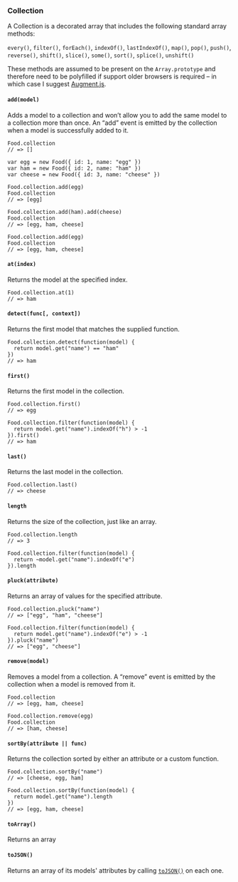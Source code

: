 ### Collection

A Collection is a decorated array that includes the following standard array methods:

`every()`, `filter()`, `forEach()`, `indexOf()`, `lastIndexOf()`, `map()`, `pop()`, `push()`, `reverse()`, `shift()`, `slice()`, `some()`, `sort()`, `splice()`, `unshift()`

These methods are assumed to be present on the `Array.prototype` and therefore need to be polyfilled if support older browsers is required – in which case I suggest [Augment.js](http://augmentjs.com/).

#### `add(model)`

Adds a model to a collection and won’t allow you to add the same model to a collection more than once. An “add” event is emitted by the collection when a model is successfully added to it.

    Food.collection
    // => []
    
    var egg = new Food({ id: 1, name: "egg" })
    var ham = new Food({ id: 2, name: "ham" })
    var cheese = new Food({ id: 3, name: "cheese" })
    
    Food.collection.add(egg)
    Food.collection
    // => [egg]
    
    Food.collection.add(ham).add(cheese)
    Food.collection
    // => [egg, ham, cheese]
    
    Food.collection.add(egg)
    Food.collection
    // => [egg, ham, cheese]

#### `at(index)`

Returns the model at the specified index.

    Food.collection.at(1)
    // => ham

#### `detect(func[, context])`

Returns the first model that matches the supplied function.

    Food.collection.detect(function(model) {
      return model.get("name") == "ham"
    })
    // => ham

#### `first()`

Returns the first model in the collection.

    Food.collection.first()
    // => egg

    Food.collection.filter(function(model) {
      return model.get("name").indexOf("h") > -1
    }).first()
    // => ham

#### `last()`

Returns the last model in the collection.

    Food.collection.last()
    // => cheese

#### `length`

Returns the size of the collection, just like an array.

    Food.collection.length
    // => 3

    Food.collection.filter(function(model) {
      return ~model.get("name").indexOf("e")
    }).length

#### `pluck(attribute)`

Returns an array of values for the specified attribute.

    Food.collection.pluck("name")
    // => ["egg", "ham", "cheese"]

    Food.collection.filter(function(model) {
      return model.get("name").indexOf("e") > -1
    }).pluck("name")
    // => ["egg", "cheese"]

#### `remove(model)`

Removes a model from a collection. A “remove” event is emitted by the collection when a model is removed from it.

    Food.collection
    // => [egg, ham, cheese]

    Food.collection.remove(egg)
    Food.collection
    // => [ham, cheese]

#### `sortBy(attribute || func)`

Returns the collection sorted by either an attribute or a custom function.

    Food.collection.sortBy("name")
    // => [cheese, egg, ham]

    Food.collection.sortBy(function(model) {
      return model.get("name").length
    })
    // => [egg, ham, cheese]

#### `toArray()`

Returns an array

#### `toJSON()`

Returns an array of its models' attributes by calling [`toJSON()`](#tojson) on each one.
